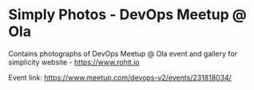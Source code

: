 Simply Photos - DevOps Meetup @ Ola
===========================

Contains photographs of DevOps Meetup @ Ola event and gallery for simplicity website - https://www.rohit.io

Event link: <https://www.meetup.com/devops-v2/events/231818034/>
